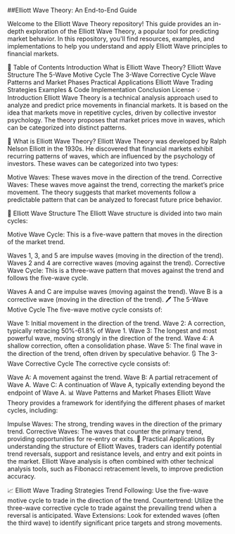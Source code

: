 ##Elliott Wave Theory: An End-to-End Guide


Welcome to the Elliott Wave Theory repository! This guide provides an in-depth exploration of the Elliott Wave Theory, a popular tool for predicting market behavior. In this repository, you'll find resources, examples, and implementations to help you understand and apply Elliott Wave principles to financial markets.

📑 Table of Contents
Introduction
What is Elliott Wave Theory?
Elliott Wave Structure
The 5-Wave Motive Cycle
The 3-Wave Corrective Cycle
Wave Patterns and Market Phases
Practical Applications
Elliott Wave Trading Strategies
Examples & Code Implementation
Conclusion
License
💡 Introduction
Elliott Wave Theory is a technical analysis approach used to analyze and predict price movements in financial markets. It is based on the idea that markets move in repetitive cycles, driven by collective investor psychology. The theory proposes that market prices move in waves, which can be categorized into distinct patterns.

📘 What is Elliott Wave Theory?
Elliott Wave Theory was developed by Ralph Nelson Elliott in the 1930s. He discovered that financial markets exhibit recurring patterns of waves, which are influenced by the psychology of investors. These waves can be categorized into two types:

Motive Waves: These waves move in the direction of the trend.
Corrective Waves: These waves move against the trend, correcting the market’s price movement.
The theory suggests that market movements follow a predictable pattern that can be analyzed to forecast future price behavior.

🔄 Elliott Wave Structure
The Elliott Wave structure is divided into two main cycles:

Motive Wave Cycle: This is a five-wave pattern that moves in the direction of the market trend.

Waves 1, 3, and 5 are impulse waves (moving in the direction of the trend).
Waves 2 and 4 are corrective waves (moving against the trend).
Corrective Wave Cycle: This is a three-wave pattern that moves against the trend and follows the five-wave cycle.

Waves A and C are impulse waves (moving against the trend).
Wave B is a corrective wave (moving in the direction of the trend).
🖊️ The 5-Wave Motive Cycle
The five-wave motive cycle consists of:

Wave 1: Initial movement in the direction of the trend.
Wave 2: A correction, typically retracing 50%-61.8% of Wave 1.
Wave 3: The longest and most powerful wave, moving strongly in the direction of the trend.
Wave 4: A shallow correction, often a consolidation phase.
Wave 5: The final wave in the direction of the trend, often driven by speculative behavior.
🔃 The 3-Wave Corrective Cycle
The corrective cycle consists of:

Wave A: A movement against the trend.
Wave B: A partial retracement of Wave A.
Wave C: A continuation of Wave A, typically extending beyond the endpoint of Wave A.
📊 Wave Patterns and Market Phases
Elliott Wave Theory provides a framework for identifying the different phases of market cycles, including:

Impulse Waves: The strong, trending waves in the direction of the primary trend.
Corrective Waves: The waves that counter the primary trend, providing opportunities for re-entry or exits.
💼 Practical Applications
By understanding the structure of Elliott Waves, traders can identify potential trend reversals, support and resistance levels, and entry and exit points in the market. Elliott Wave analysis is often combined with other technical analysis tools, such as Fibonacci retracement levels, to improve prediction accuracy.

📈 Elliott Wave Trading Strategies
Trend Following: Use the five-wave motive cycle to trade in the direction of the trend.
Countertrend: Utilize the three-wave corrective cycle to trade against the prevailing trend when a reversal is anticipated.
Wave Extensions: Look for extended waves (often the third wave) to identify significant price targets and strong movements.
